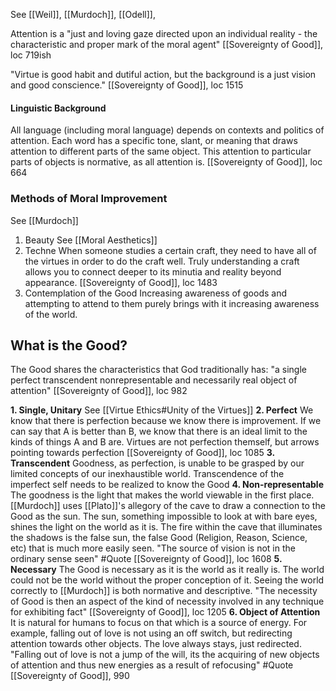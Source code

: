 See [[Weil]], [[Murdoch]], [[Odell]], 

Attention is a "just and loving gaze directed upon an individual reality - the characteristic and proper mark of the moral agent" 
	[[Sovereignty of Good]], loc 719ish

"Virtue is good habit and dutiful action, but the background is a just vision and good conscience."
	[[Sovereignty of Good]], loc 1515
#### Linguistic Background
All language (including moral language) depends on contexts and politics of attention. Each word has a specific tone, slant, or meaning that draws attention to different parts of the same object. This attention to particular parts of objects is normative, as all attention is.
	[[Sovereignty of Good]], loc 664

### Methods of Moral Improvement
See [[Murdoch]]
1. Beauty
	See [[Moral Aesthetics]]
2. Techne
	When someone studies a certain craft, they need to have all of the virtues in order to do the craft well. Truly understanding a craft allows you to connect deeper to its minutia and reality beyond appearance.
		[[Sovereignty of Good]], loc 1483
3. Contemplation of the Good
	Increasing awareness of goods and attempting to attend to them purely brings with it increasing awareness of the world.
## What is the Good?

The Good shares the characteristics that God traditionally has:
"a single perfect transcendent nonrepresentable and necessarily real object of attention"
	[[Sovereignty of Good]], loc 982

**1. Single, Unitary**
	See [[Virtue Ethics#Unity of the Virtues]]
**2. Perfect**
	We know that there is perfection because we know there is improvement. If we can say that A is better than B, we know that there is an ideal limit to the kinds of things A and B are. Virtues are not perfection themself, but arrows pointing towards perfection
		[[Sovereignty of Good]], loc 1085
**3. Transcendent**
	Goodness, as perfection, is unable to be grasped by our limited concepts of our inexhaustible world. Transcendence of the imperfect self needs to be realized to know the Good
**4. Non-representable**
	The goodness is the light that makes the world viewable in the first place. [[Murdoch]] uses [[Plato]]'s allegory of the cave to draw a connection to the Good as the sun. The sun, something impossible to look at with bare eyes, shines the light on the world as it is. The fire within the cave that illuminates the shadows is the false sun, the false Good (Religion, Reason, Science, etc) that is much more easily seen.
	"The source of vision is not in the ordinary sense seen" #Quote 
		[[Sovereignty of Good]], loc 1608
**5. Necessary**
	The Good is necessary as it is the world as it really is. The world could not be the world without the proper conception of it. Seeing the world correctly to [[Murdoch]] is both normative and descriptive. "The necessity of Good is then an aspect of the kind of necessity involved in any technique for exhibiting fact"
		[[Sovereignty of Good]], loc 1205
**6. Object of Attention**
	It is natural for humans to focus on that which is a source of energy. For example, falling out of love is not using an off switch, but redirecting attention towards other objects. The love always stays, just redirected. 
	"Falling out of love is not a jump of the will, its the acquiring of new objects of attention and thus new energies as a result of refocusing" #Quote 
		[[Sovereignty of Good]], 990
